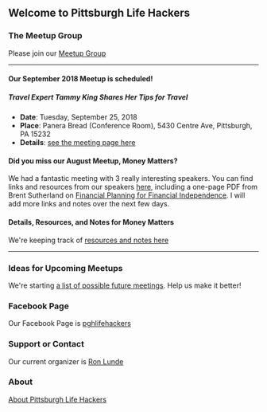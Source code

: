 ## Welcome to Pittsburgh Life Hackers

### The Meetup Group

Please join our [Meetup Group](https://www.meetup.com/Pittsburgh-Life-Hackers-Meetup/)

___

#### Our September 2018 Meetup is scheduled!

##### Travel Expert Tammy King Shares Her Tips for Travel

- **Date**: Tuesday, September 25, 2018
- **Place**: Panera Bread (Conference Room), 5430 Centre Ave, Pittsburgh, PA 15232
- **Details**: [see the meeting page here](./resources/travel.md)

#### Did you miss our August Meetup, Money Matters?

We had a fantastic meeting with 3 really interesting speakers. You can find
links and resources from our speakers [here](./resources/money_matters.md), including
a one-page PDF from Brent Sutherland on [Financial Planning for Financial Independence](./resources/Ntellivest_Presentation_Handout.pdf). I will add more links and notes
over the next few days.

#### Details, Resources, and Notes for Money Matters

We're keeping track of [resources and notes here](./resources/money_matters.md)
    
___

### Ideas for Upcoming Meetups

We're starting [a list of possible future meetings](./resources/meetup_ideas.md).
Help us make it better!

### Facebook Page

Our Facebook Page is [pghlifehackers](https://www.facebook.com/pghlifehackers/)

### Support or Contact

Our current organizer is [Ron Lunde](mailto:rlunde+pghlh@gmail.com)

### About

[About Pittsburgh Life Hackers](about.md)
